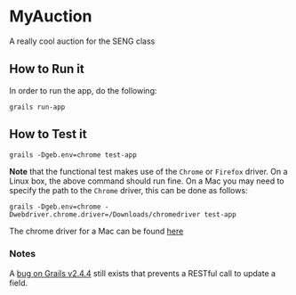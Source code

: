 MyAuction
=======

A really cool auction for the SENG class

## How to Run it ##
In order to run the app, do the following:

    grails run-app

## How to Test it ##

    grails -Dgeb.env=chrome test-app

**Note** that the functional test makes use of the `Chrome` or `Firefox`
driver. On a Linux box, the above command should run fine. On a Mac you may
need to specify the path to the `Chrome` driver, this can be done as follows:

    grails -Dgeb.env=chrome -Dwebdriver.chrome.driver=/Downloads/chromedriver test-app

The chrome driver for a Mac can be found [here](http://chromedriver.storage.googleapis.com/index.html?path=2.14/)

### Notes ###
A [bug on Grails v2.4.4](https://jira.grails.org/browse/GRAILS-11462) still
exists that prevents a RESTful call to update a field.
